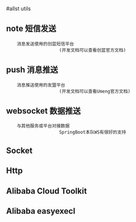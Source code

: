 #allst utils

## note 短信发送
        
        消息发送使用的创蓝短信平台
                        (开发文档可以查看创蓝官方文档)
        
## push 消息推送
        消息推送使用的友盟平台
                        (开发文档可以查看Umeng官方文档)

## websocket 数据推送
        与其他服务或平台对接数据
                        SpringBoot本队WS有很好的支持
        

## Socket

## Http 


## Alibaba Cloud Toolkit

## Alibaba easyexecl
